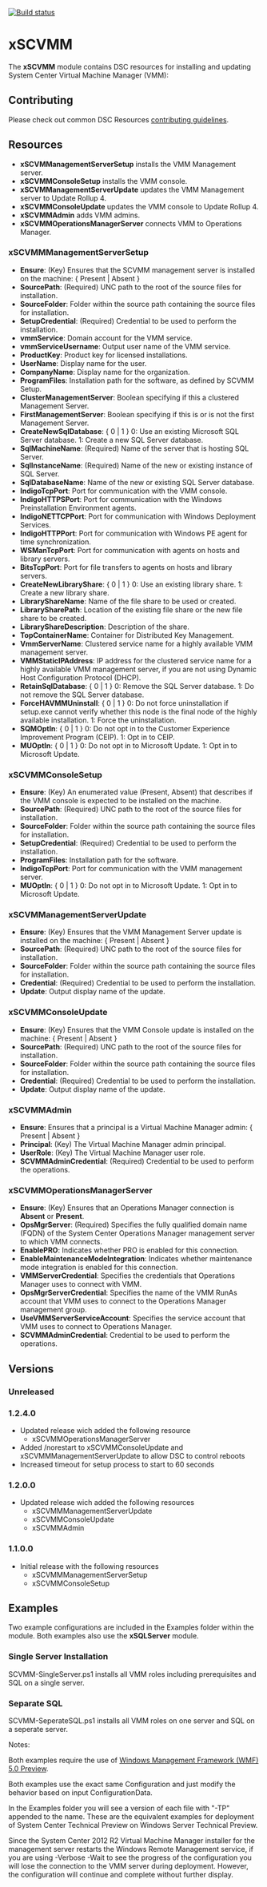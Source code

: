 [![Build status](https://ci.appveyor.com/api/projects/status/m4jubjbaq05eweo9/branch/master?svg=true)](https://ci.appveyor.com/project/PowerShell/xscvmm/branch/master)

# xSCVMM

The **xSCVMM** module contains DSC resources for installing and updating System Center Virtual Machine Manager (VMM):

## Contributing
Please check out common DSC Resources [contributing guidelines](https://github.com/PowerShell/DscResource.Kit/blob/master/CONTRIBUTING.md).


## Resources

* **xSCVMManagementServerSetup** installs the VMM Management server.
* **xSCVMMConsoleSetup** installs the VMM console.
* **xSCVMManagementServerUpdate** updates the VMM Management server to Update Rollup 4.
* **xSCVMMConsoleUpdate** updates the VMM console to Update Rollup 4.
* **xSCVMMAdmin** adds VMM admins.
* **xSCVMMOperationsManagerServer** connects VMM to Operations Manager.

### xSCVMMManagementServerSetup

* **Ensure**: (Key) Ensures that the SCVMM management server is installed on the machine: { Present | Absent }
* **SourcePath**: (Required) UNC path to the root of the source files for installation.
* **SourceFolder**: Folder within the source path containing the source files for installation.
* **SetupCredential**: (Required) Credential to be used to perform the installation.
* **vmmService**: Domain account for the VMM service.
* **vmmServiceUsername**: Output user name of the VMM service.
* **ProductKey**: Product key for licensed installations.
* **UserName**: Display name for the user.
* **CompanyName**: Display name for the organization.
* **ProgramFiles**: Installation path for the software, as defined by SCVMM Setup.
* **ClusterManagementServer**: Boolean specifying if this a clustered Management Server.
* **FirstManagementServer**: Boolean specifying if this is or is not the first Management Server.
* **CreateNewSqlDatabase**: { 0 | 1 } 
0: Use an existing Microsoft SQL Server database. 
1: Create a new SQL Server database.
* **SqlMachineName**: (Required) Name of the server that is hosting SQL Server.
* **SqlInstanceName**: (Required) Name of the new or existing instance of SQL Server.
* **SqlDatabaseName**: Name of the new or existing SQL Server database.
* **IndigoTcpPort**: Port for communication with the VMM console.
* **IndigoHTTPSPort**: Port for communication with the Windows Preinstallation Environment agents.
* **IndigoNETTCPPort**: Port for communication with Windows Deployment Services.
* **IndigoHTTPPort**: Port for communication with Windows PE agent for time synchronization.
* **WSManTcpPort**: Port for communication with agents on hosts and library servers.
* **BitsTcpPort**: Port for file transfers to agents on hosts and library servers.
* **CreateNewLibraryShare**: { 0 | 1 } 
0: Use an existing library share. 
1: Create a new library share.
* **LibraryShareName**: Name of the file share to be used or created.
* **LibrarySharePath**: Location of the existing file share or the new file share to be created.
* **LibraryShareDescription**: Description of the share.
* **TopContainerName**: Container for Distributed Key Management.
* **VmmServerName**: Clustered service name for a highly available VMM management server.
* **VMMStaticIPAddress**: IP address for the clustered service name for a highly available VMM management server, if you are not using Dynamic Host Configuration Protocol (DHCP).
* **RetainSqlDatabase**: { 0 | 1 } 
0: Remove the SQL Server database. 
1: Do not remove the SQL Server database.
* **ForceHAVMMUninstall**: { 0 | 1 } 
0: Do not force uninstallation if setup.exe cannot verify whether this node is the final node of the highly available installation. 
1: Force the uninstallation.
* **SQMOptIn**: { 0 | 1 } 
0: Do not opt in to the Customer Experience Improvement Program (CEIP). 
1: Opt in to CEIP.
* **MUOptIn**: { 0 | 1 } 
0: Do not opt in to Microsoft Update. 
1: Opt in to Microsoft Update.

### xSCVMMConsoleSetup

* **Ensure**: (Key) An enumerated value (Present, Absent) that describes if the VMM console is expected to be installed on the machine.
* **SourcePath**: (Required) UNC path to the root of the source files for installation.
* **SourceFolder**: Folder within the source path containing the source files for installation.
* **SetupCredential**: (Required) Credential to be used to perform the installation.
* **ProgramFiles**: Installation path for the software.
* **IndigoTcpPort**: Port for communication with the VMM management server.
* **MUOptIn**: { 0 | 1 } 
0: Do not opt in to Microsoft Update. 
1: Opt in to Microsoft Update.

### xSCVMManagementServerUpdate

* **Ensure**: (Key) Ensures that the VMM Management Server update is installed on the machine: { Present | Absent }
* **SourcePath**: (Required) UNC path to the root of the source files for installation.
* **SourceFolder**: Folder within the source path containing the source files for installation.
* **Credential**: (Required) Credential to be used to perform the installation.
* **Update**: Output display name of the update.

### xSCVMMConsoleUpdate

* **Ensure**: (Key) Ensures that the VMM Console update is installed on the machine: { Present | Absent }
* **SourcePath**: (Required) UNC path to the root of the source files for installation.
* **SourceFolder**: Folder within the source path containing the source files for installation.
* **Credential**: (Required) Credential to be used to perform the installation.
* **Update**: Output display name of the update.

### xSCVMMAdmin

* **Ensure**: Ensures that a principal is a Virtual Machine Manager admin: { Present | Absent }
* **Principal**: (Key) The Virtual Machine Manager admin principal.
* **UserRole**: (Key) The Virtual Machine Manager user role.
* **SCVMMAdminCredential**: (Required) Credential to be used to perform the operations.

### xSCVMMOperationsManagerServer

* **Ensure**: (Key) Ensures that an Operations Manager connection is **Absent** or **Present**. 
* **OpsMgrServer**:  (Required) Specifies the fully qualified domain name (FQDN) of the System Center Operations Manager management server to which VMM connects.
* **EnablePRO**: Indicates whether PRO is enabled for this connection.
* **EnableMaintenanceModeIntegration**: Indicates whether maintenance mode integration is enabled for this connection.
* **VMMServerCredential**: Specifies the credentials that Operations Manager uses to connect with VMM.
* **OpsMgrServerCredential**: Specifies the name of the VMM RunAs account that VMM uses to connect to the Operations Manager management group.
* **UseVMMServerServiceAccount**: Specifies the service account that VMM uses to connect to Operations Manager.
* **SCVMMAdminCredential**: Credential to be used to perform the operations.


## Versions

### Unreleased

### 1.2.4.0

* Updated release wich added the following resource 
    - xSCVMMOperationsManagerServer
* Added /norestart to xSCVMMConsoleUpdate and xSCVMMManagementServerUpdate to allow DSC to control reboots
* Increased timeout for setup process to start to 60 seconds

### 1.2.0.0

* Updated release wich added the following resources 
    - xSCVMMManagementServerUpdate
    - xSCVMMConsoleUpdate
    - xSCVMMAdmin

### 1.1.0.0

* Initial release with the following resources 
    - xSCVMMManagementServerSetup
    - xSCVMMConsoleSetup

## Examples

Two example configurations are included in the Examples folder within the module. 
Both examples also use the **xSQLServer** module.

### Single Server Installation

SCVMM-SingleServer.ps1 installs all VMM roles including prerequisites and SQL on a single server.

### Separate SQL

SCVMM-SeperateSQL.ps1 installs all VMM roles on one server and SQL on a seperate server.

Notes:

Both examples require the use of [Windows Management Framework (WMF) 5.0 Preview](http://go.microsoft.com/fwlink/?LinkId=398175).

Both examples use the exact same Configuration and just modify the behavior based on input ConfigurationData.

In the Examples folder you will see a version of each file with "-TP" appended to the name. 
These are the equivalent examples for deployment of System Center Technical Preview on Windows Server Technical Preview.

Since the System Center 2012 R2 Virtual Machine Manager installer for the management server restarts the Windows Remote Management service, if you are using -Verbose -Wait to see the progress of the configuration you will lose the connection to the VMM server during deployment. 
However, the configuration will continue and complete without further display.

